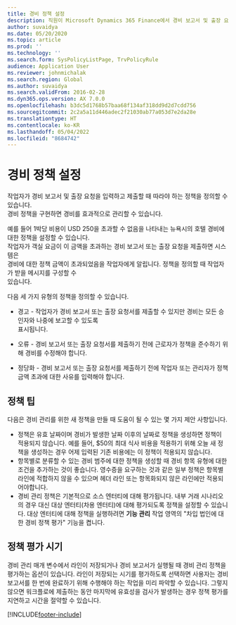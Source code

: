```yaml
---
title: 경비 정책 설정
description: 직원이 Microsoft Dynamics 365 Finance에서 경비 보고서 및 출장 요청을 입력하고 제출할 때 따라야 하는 경비 정책을 설정할 수 있습니다.
author: suvaidya
ms.date: 05/20/2020
ms.topic: article
ms.prod: ''
ms.technology: ''
ms.search.form: SysPolicyListPage, TrvPolicyRule
audience: Application User
ms.reviewer: johnmichalak
ms.search.region: Global
ms.author: suvaidya
ms.search.validFrom: 2016-02-28
ms.dyn365.ops.version: AX 7.0.0
ms.openlocfilehash: b3dc5d1768b57baa68f134af318dd9d2d7cdd756
ms.sourcegitcommit: 2c2a5a11d446adec2f21030ab77a053d7e2da28e
ms.translationtype: HT
ms.contentlocale: ko-KR
ms.lasthandoff: 05/04/2022
ms.locfileid: "8684742"
---
```

# <a name="set-up-expense-policies"></a>경비 정책 설정

작업자가 경비 보고서 및 출장 요청을 입력하고 제출할 때 따라야 하는 정책을 정의할 수 있습니다.         
경비 정책을 구현하면 경비를 효과적으로 관리할 수 있습니다.         

예를 들어 1박당 비용이 USD 250을 초과할 수 없음을 나타내는 뉴욕시의 호텔 경비에 대한 정책을 설정할 수 있습니다.       
작업자가 객실 요금이 이 금액을 초과하는 경비 보고서 또는 출장 요청을 제출하면 시스템은        
경비에 대한 정책 금액이 초과되었음을 작업자에게 알립니다. 정책을 정의할 때 작업자가 받을 메시지를 구성할 수        
있습니다.      
        
다음 세 가지 유형의 정책을 정의할 수 있습니다.         
        
- 경고 - 작업자가 경비 보고서 또는 출장 요청서를 제출할 수 있지만 경비는 모든 승인자와 나중에 보고할 수 있도록        
  표시됩니다.        

- 오류 - 경비 보고서 또는 출장 요청서를 제출하기 전에 근로자가 정책을 준수하기 위해 경비를 수정해야 합니다.       
 
 - 정당화 - 경비 보고서 또는 출장 요청서를 제출하기 전에 작업자 또는 관리자가 정책 금액 초과에 대한 사유를 입력해야 합니다.        

## <a name="policy-tips"></a>정책 팁
다음은 경비 관리를 위한 새 정책을 만들 때 도움이 될 수 있는 몇 가지 제안 사항입니다. 
* 정책은 유효 날짜이며 경비가 발생한 날짜 이후의 날짜로 정책을 생성하면 정책이 적용되지 않습니다. 예를 들어, $50의 최대 식사 비용을 적용하기 위해 오늘 새 정책을 생성하는 경우 어제 입력된 기존 비용에는 이 정책이 적용되지 않습니다.
* 항목별로 분류할 수 있는 경비 범주에 대한 정책을 생성할 때 경비 항목 유형에 대한 조건을 추가하는 것이 좋습니다. 영수증을 요구하는 것과 같은 일부 정책은 항목별 라인에 적합하지 않을 수 있으며 헤더 라인 또는 항목화되지 않은 라인에만 적용되어야합니다. 
* 경비 관리 정책은 기본적으로 소스 엔터티에 대해 평가됩니다. 내부 거래 시나리오의 경우 대신 대상 엔터티(차용 엔터티)에 대해 평가되도록 정책을 설정할 수 있습니다. 대상 엔터티에 대해 정책을 실행하려면 **기능 관리** 작업 영역의 "차입 법인에 대한 경비 정책 평가" 기능을 켭니다.

## <a name="when-to-evaluate-policies"></a>정책 평가 시기

경비 관리 매개 변수에서 라인이 저장되거나 경비 보고서가 실행될 때 경비 관리 정책을 평가하는 옵션이 있습니다. 라인이 저장되는 시기를 평가하도록 선택하면 사용자는 경비 보고서를 한 번에 완료하기 위해 수행해야 하는 작업을 미리 파악할 수 있습니다. 그렇지 않으면 워크플로에 제출하는 동안 마지막에 유효성을 검사가 발생하는 경우 정책 평가를 지연하고 시간을 절약할 수 있습니다.


[!INCLUDE[footer-include](../includes/footer-banner.md)]